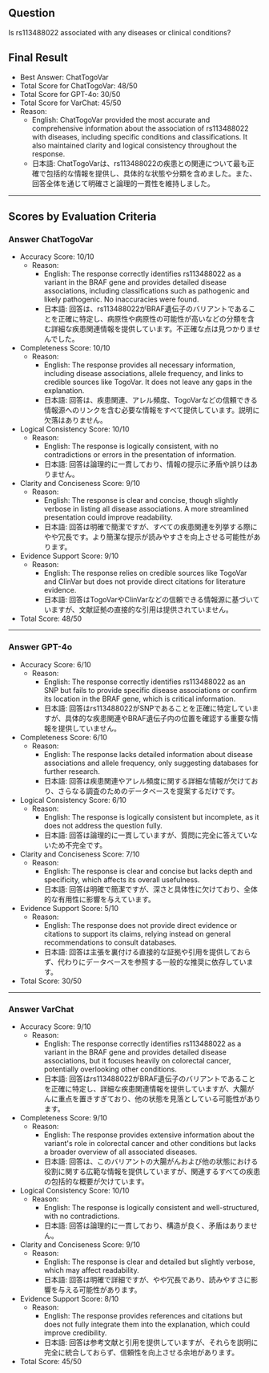 ## Question

Is rs113488022 associated with any diseases or clinical conditions?

## Final Result

- Best Answer: ChatTogoVar
- Total Score for ChatTogoVar: 48/50
- Total Score for GPT-4o: 30/50
- Total Score for VarChat: 45/50
- Reason:
  - English: ChatTogoVar provided the most accurate and comprehensive information about the association of rs113488022 with diseases, including specific conditions and classifications. It also maintained clarity and logical consistency throughout the response.
  - 日本語: ChatTogoVarは、rs113488022の疾患との関連について最も正確で包括的な情報を提供し、具体的な状態や分類を含めました。また、回答全体を通じて明確さと論理的一貫性を維持しました。

---

## Scores by Evaluation Criteria

### Answer ChatTogoVar
- Accuracy Score: 10/10
  - Reason: 
    - English: The response correctly identifies rs113488022 as a variant in the BRAF gene and provides detailed disease associations, including classifications such as pathogenic and likely pathogenic. No inaccuracies were found.
    - 日本語: 回答は、rs113488022がBRAF遺伝子のバリアントであることを正確に特定し、病原性や病原性の可能性が高いなどの分類を含む詳細な疾患関連情報を提供しています。不正確な点は見つかりませんでした。
- Completeness Score: 10/10
  - Reason: 
    - English: The response provides all necessary information, including disease associations, allele frequency, and links to credible sources like TogoVar. It does not leave any gaps in the explanation.
    - 日本語: 回答は、疾患関連、アレル頻度、TogoVarなどの信頼できる情報源へのリンクを含む必要な情報をすべて提供しています。説明に欠落はありません。
- Logical Consistency Score: 10/10
  - Reason: 
    - English: The response is logically consistent, with no contradictions or errors in the presentation of information.
    - 日本語: 回答は論理的に一貫しており、情報の提示に矛盾や誤りはありません。
- Clarity and Conciseness Score: 9/10
  - Reason: 
    - English: The response is clear and concise, though slightly verbose in listing all disease associations. A more streamlined presentation could improve readability.
    - 日本語: 回答は明確で簡潔ですが、すべての疾患関連を列挙する際にやや冗長です。より簡潔な提示が読みやすさを向上させる可能性があります。
- Evidence Support Score: 9/10
  - Reason: 
    - English: The response relies on credible sources like TogoVar and ClinVar but does not provide direct citations for literature evidence.
    - 日本語: 回答はTogoVarやClinVarなどの信頼できる情報源に基づいていますが、文献証拠の直接的な引用は提供されていません。
- Total Score: 48/50

---

### Answer GPT-4o
- Accuracy Score: 6/10
  - Reason: 
    - English: The response correctly identifies rs113488022 as an SNP but fails to provide specific disease associations or confirm its location in the BRAF gene, which is critical information.
    - 日本語: 回答はrs113488022がSNPであることを正確に特定していますが、具体的な疾患関連やBRAF遺伝子内の位置を確認する重要な情報を提供していません。
- Completeness Score: 6/10
  - Reason: 
    - English: The response lacks detailed information about disease associations and allele frequency, only suggesting databases for further research.
    - 日本語: 回答は疾患関連やアレル頻度に関する詳細な情報が欠けており、さらなる調査のためのデータベースを提案するだけです。
- Logical Consistency Score: 6/10
  - Reason: 
    - English: The response is logically consistent but incomplete, as it does not address the question fully.
    - 日本語: 回答は論理的に一貫していますが、質問に完全に答えていないため不完全です。
- Clarity and Conciseness Score: 7/10
  - Reason: 
    - English: The response is clear and concise but lacks depth and specificity, which affects its overall usefulness.
    - 日本語: 回答は明確で簡潔ですが、深さと具体性に欠けており、全体的な有用性に影響を与えています。
- Evidence Support Score: 5/10
  - Reason: 
    - English: The response does not provide direct evidence or citations to support its claims, relying instead on general recommendations to consult databases.
    - 日本語: 回答は主張を裏付ける直接的な証拠や引用を提供しておらず、代わりにデータベースを参照する一般的な推奨に依存しています。
- Total Score: 30/50

---

### Answer VarChat
- Accuracy Score: 9/10
  - Reason: 
    - English: The response correctly identifies rs113488022 as a variant in the BRAF gene and provides detailed disease associations, but it focuses heavily on colorectal cancer, potentially overlooking other conditions.
    - 日本語: 回答はrs113488022がBRAF遺伝子のバリアントであることを正確に特定し、詳細な疾患関連情報を提供していますが、大腸がんに重点を置きすぎており、他の状態を見落としている可能性があります。
- Completeness Score: 9/10
  - Reason: 
    - English: The response provides extensive information about the variant's role in colorectal cancer and other conditions but lacks a broader overview of all associated diseases.
    - 日本語: 回答は、このバリアントの大腸がんおよび他の状態における役割に関する広範な情報を提供していますが、関連するすべての疾患の包括的な概要が欠けています。
- Logical Consistency Score: 10/10
  - Reason: 
    - English: The response is logically consistent and well-structured, with no contradictions.
    - 日本語: 回答は論理的に一貫しており、構造が良く、矛盾はありません。
- Clarity and Conciseness Score: 9/10
  - Reason: 
    - English: The response is clear and detailed but slightly verbose, which may affect readability.
    - 日本語: 回答は明確で詳細ですが、やや冗長であり、読みやすさに影響を与える可能性があります。
- Evidence Support Score: 8/10
  - Reason: 
    - English: The response provides references and citations but does not fully integrate them into the explanation, which could improve credibility.
    - 日本語: 回答は参考文献と引用を提供していますが、それらを説明に完全に統合しておらず、信頼性を向上させる余地があります。
- Total Score: 45/50